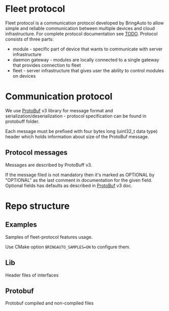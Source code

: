 # Fleet protocol

Fleet protocol is a communication protocol developed by BringAuto to allow simple and reliable communication between multiple devices and cloud infrastructure. 
For complete protocol documentation see [TODO](). Protocol consists of three parts:
* module - specific part of device that wants to communicate with server infrastructure
* daemon gateway - modules are locally connected to a single gateway that provides connection to fleet
* fleet - server infrastructure that gives user the ability to control modules on devices


# Communication protocol

We use [ProtoBuf] v3 library for message format and serialization/deserialization - protocol specification
can be found in protobuff folder.

Each message must be prefixed with four bytes long (uint32_t data type) header which holds
information about size  of the ProtoBuf message.

## Protocol messages

Messages are described by ProtoBuff v3.

If the message filed is not mandatory then it's marked as OPTIONAL by "OPTIONAL"
as the last comment in documentation for the given field.
Optional fields has defaults as described in [ProtoBuf] v3 doc.

# Repo structure
## Examples
Samples of fleet-protocol features usage.

Use CMake option `BRINGAUTO_SAMPLES=ON` to configure them.

## Lib
Header files of interfaces

## Protobuf
Protobuf compiled and non-compiled files


[BringAutoDaemon.proto]: ./BringAutoDaemon.proto
[ProtoBuf]: https://developers.google.com/protocol-buffers
[BringAuto Autonomy Host Protocol]: https://drive.google.com/drive/folders/1-cfU5wgbO1O8DOk4bDOufZ_aqJ0U61nP
